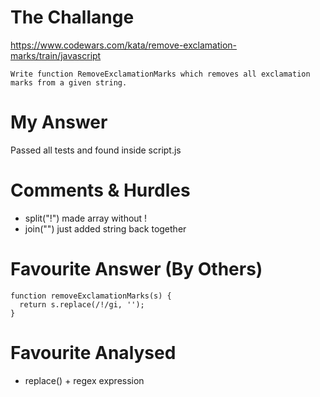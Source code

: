 # The Challange

https://www.codewars.com/kata/remove-exclamation-marks/train/javascript

```
Write function RemoveExclamationMarks which removes all exclamation marks from a given string.
```

# My Answer

Passed all tests and found inside script.js

# Comments & Hurdles

* split("!") made array without !
* join("") just added string back together

# Favourite Answer (By Others)
```
function removeExclamationMarks(s) {
  return s.replace(/!/gi, '');
}
```

# Favourite Analysed

* replace() + regex expression